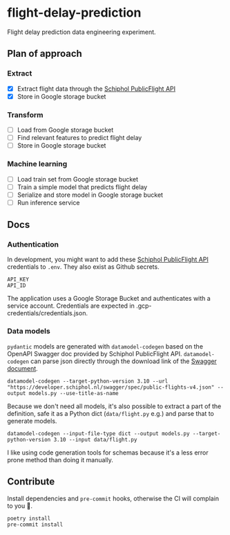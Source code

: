 # flight-delay-prediction

Flight delay prediction data engineering experiment.

## Plan of approach

### Extract

- [x] Extract flight data through the [Schiphol PublicFlight API](https://developer.schiphol.nl/apis/flight-api/v4/flights?version=latest)
- [x] Store in Google storage bucket

### Transform

- [ ] Load from Google storage bucket
- [ ] Find relevant features to predict flight delay
- [ ] Store in Google storage bucket

### Machine learning

- [ ] Load train set from Google storage bucket
- [ ] Train a simple model that predicts flight delay
- [ ] Serialize and store model in Google storage bucket
- [ ] Run inference service

## Docs

### Authentication

In development, you might want to add these [Schiphol PublicFlight API](https://developer.schiphol.nl/apis/flight-api/v4/flights?version=latest) credentials to `.env`. They also exist as Github secrets.

```
API_KEY
API_ID
```

The application uses a Google Storage Bucket and authenticates with a service account. Credentials are expected in .gcp-credentials/credentials.json.

### Data models

`pydantic` models are generated with `datamodel-codegen` based on the OpenAPI Swagger doc provided by Schiphol PublicFlight API. `datamodel-codegen` can parse json directly through the download link of the [Swagger document](https://swagger.io/specification/).

```
datamodel-codegen --target-python-version 3.10 --url "https://developer.schiphol.nl/swagger/spec/public-flights-v4.json" --output models.py --use-title-as-name
```

Because we don't need all models, it's also possible to extract a part of the definition, safe it as a Python dict (`data/flight.py` e.g.) and parse that to generate models.

```
datamodel-codegen --input-file-type dict --output models.py --target-python-version 3.10 --input data/flight.py
```

I like using code generation tools for schemas because it's a less error prone method than doing it manually.

## Contribute

Install dependencies and `pre-commit` hooks, otherwise the CI will complain to you 😤.

```
poetry install
pre-commit install
```
